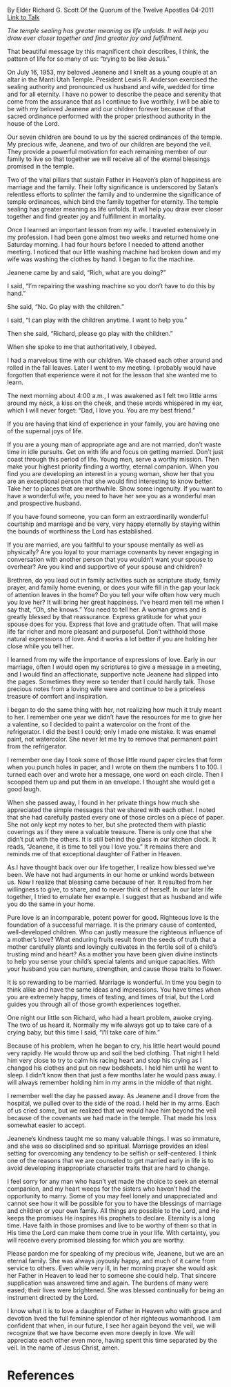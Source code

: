 By Elder Richard G. Scott
Of the Quorum of the Twelve Apostles
04-2011
[Link to Talk](https://www.churchofjesuschrist.org/study/general-conference/2011/04/the-eternal-blessings-of-marriage?lang=eng)

_The temple sealing has greater meaning as life unfolds. It will help you draw ever closer together and find greater joy and fulfillment._

That beautiful message by this magnificent choir describes, I think, the pattern of life for so many of us: “trying to be like Jesus.”

On July 16, 1953, my beloved Jeanene and I knelt as a young couple at an altar in the Manti Utah Temple. President Lewis R. Anderson exercised the sealing authority and pronounced us husband and wife, wedded for time and for all eternity. I have no power to describe the peace and serenity that come from the assurance that as I continue to live worthily, I will be able to be with my beloved Jeanene and our children forever because of that sacred ordinance performed with the proper priesthood authority in the house of the Lord.

Our seven children are bound to us by the sacred ordinances of the temple. My precious wife, Jeanene, and two of our children are beyond the veil. They provide a powerful motivation for each remaining member of our family to live so that together we will receive all of the eternal blessings promised in the temple.

Two of the vital pillars that sustain Father in Heaven’s plan of happiness are marriage and the family. Their lofty significance is underscored by Satan’s relentless efforts to splinter the family and to undermine the significance of temple ordinances, which bind the family together for eternity. The temple sealing has greater meaning as life unfolds. It will help you draw ever closer together and find greater joy and fulfillment in mortality.

Once I learned an important lesson from my wife. I traveled extensively in my profession. I had been gone almost two weeks and returned home one Saturday morning. I had four hours before I needed to attend another meeting. I noticed that our little washing machine had broken down and my wife was washing the clothes by hand. I began to fix the machine.

Jeanene came by and said, “Rich, what are you doing?”

I said, “I’m repairing the washing machine so you don’t have to do this by hand.”



She said, “No. Go play with the children.”

I said, “I can play with the children anytime. I want to help you.”

Then she said, “Richard, please go play with the children.”

When she spoke to me that authoritatively, I obeyed.

I had a marvelous time with our children. We chased each other around and rolled in the fall leaves. Later I went to my meeting. I probably would have forgotten that experience were it not for the lesson that she wanted me to learn.

The next morning about 4:00 a.m., I was awakened as I felt two little arms around my neck, a kiss on the cheek, and these words whispered in my ear, which I will never forget: “Dad, I love you. You are my best friend.”

If you are having that kind of experience in your family, you are having one of the supernal joys of life.

If you are a young man of appropriate age and are not married, don’t waste time in idle pursuits. Get on with life and focus on getting married. Don’t just coast through this period of life. Young men, serve a worthy mission. Then make your highest priority finding a worthy, eternal companion. When you find you are developing an interest in a young woman, show her that you are an exceptional person that she would find interesting to know better. Take her to places that are worthwhile. Show some ingenuity. If you want to have a wonderful wife, you need to have her see you as a wonderful man and prospective husband.

If you have found someone, you can form an extraordinarily wonderful courtship and marriage and be very, very happy eternally by staying within the bounds of worthiness the Lord has established.

If you are married, are you faithful to your spouse mentally as well as physically? Are you loyal to your marriage covenants by never engaging in conversation with another person that you wouldn’t want your spouse to overhear? Are you kind and supportive of your spouse and children?

Brethren, do you lead out in family activities such as scripture study, family prayer, and family home evening, or does your wife fill in the gap your lack of attention leaves in the home? Do you tell your wife often how very much you love her? It will bring her great happiness. I’ve heard men tell me when I say that, “Oh, she knows.” You need to tell her. A woman grows and is greatly blessed by that reassurance. Express gratitude for what your spouse does for you. Express that love and gratitude often. That will make life far richer and more pleasant and purposeful. Don’t withhold those natural expressions of love. And it works a lot better if you are holding her close while you tell her.

I learned from my wife the importance of expressions of love. Early in our marriage, often I would open my scriptures to give a message in a meeting, and I would find an affectionate, supportive note Jeanene had slipped into the pages. Sometimes they were so tender that I could hardly talk. Those precious notes from a loving wife were and continue to be a priceless treasure of comfort and inspiration.

I began to do the same thing with her, not realizing how much it truly meant to her. I remember one year we didn’t have the resources for me to give her a valentine, so I decided to paint a watercolor on the front of the refrigerator. I did the best I could; only I made one mistake. It was enamel paint, not watercolor. She never let me try to remove that permanent paint from the refrigerator.

I remember one day I took some of those little round paper circles that form when you punch holes in paper, and I wrote on them the numbers 1 to 100. I turned each over and wrote her a message, one word on each circle. Then I scooped them up and put them in an envelope. I thought she would get a good laugh.

When she passed away, I found in her private things how much she appreciated the simple messages that we shared with each other. I noted that she had carefully pasted every one of those circles on a piece of paper. She not only kept my notes to her, but she protected them with plastic coverings as if they were a valuable treasure. There is only one that she didn’t put with the others. It is still behind the glass in our kitchen clock. It reads, “Jeanene, it is time to tell you I love you.” It remains there and reminds me of that exceptional daughter of Father in Heaven.

As I have thought back over our life together, I realize how blessed we’ve been. We have not had arguments in our home or unkind words between us. Now I realize that blessing came because of her. It resulted from her willingness to give, to share, and to never think of herself. In our later life together, I tried to emulate her example. I suggest that as husband and wife you do the same in your home.

Pure love is an incomparable, potent power for good. Righteous love is the foundation of a successful marriage. It is the primary cause of contented, well-developed children. Who can justly measure the righteous influence of a mother’s love? What enduring fruits result from the seeds of truth that a mother carefully plants and lovingly cultivates in the fertile soil of a child’s trusting mind and heart? As a mother you have been given divine instincts to help you sense your child’s special talents and unique capacities. With your husband you can nurture, strengthen, and cause those traits to flower.

It is so rewarding to be married. Marriage is wonderful. In time you begin to think alike and have the same ideas and impressions. You have times when you are extremely happy, times of testing, and times of trial, but the Lord guides you through all of those growth experiences together.

One night our little son Richard, who had a heart problem, awoke crying. The two of us heard it. Normally my wife always got up to take care of a crying baby, but this time I said, “I’ll take care of him.”

Because of his problem, when he began to cry, his little heart would pound very rapidly. He would throw up and soil the bed clothing. That night I held him very close to try to calm his racing heart and stop his crying as I changed his clothes and put on new bedsheets. I held him until he went to sleep. I didn’t know then that just a few months later he would pass away. I will always remember holding him in my arms in the middle of that night.

I remember well the day he passed away. As Jeanene and I drove from the hospital, we pulled over to the side of the road. I held her in my arms. Each of us cried some, but we realized that we would have him beyond the veil because of the covenants we had made in the temple. That made his loss somewhat easier to accept.

Jeanene’s kindness taught me so many valuable things. I was so immature, and she was so disciplined and so spiritual. Marriage provides an ideal setting for overcoming any tendency to be selfish or self-centered. I think one of the reasons that we are counseled to get married early in life is to avoid developing inappropriate character traits that are hard to change.

I feel sorry for any man who hasn’t yet made the choice to seek an eternal companion, and my heart weeps for the sisters who haven’t had the opportunity to marry. Some of you may feel lonely and unappreciated and cannot see how it will be possible for you to have the blessings of marriage and children or your own family. All things are possible to the Lord, and He keeps the promises He inspires His prophets to declare. Eternity is a long time. Have faith in those promises and live to be worthy of them so that in His time the Lord can make them come true in your life. With certainty, you will receive every promised blessing for which you are worthy.

Please pardon me for speaking of my precious wife, Jeanene, but we are an eternal family. She was always joyously happy, and much of it came from service to others. Even while very ill, in her morning prayer she would ask her Father in Heaven to lead her to someone she could help. That sincere supplication was answered time and again. The burdens of many were eased; their lives were brightened. She was blessed continually for being an instrument directed by the Lord.

I know what it is to love a daughter of Father in Heaven who with grace and devotion lived the full feminine splendor of her righteous womanhood. I am confident that when, in our future, I see her again beyond the veil, we will recognize that we have become even more deeply in love. We will appreciate each other even more, having spent this time separated by the veil. In the name of Jesus Christ, amen.

# References
